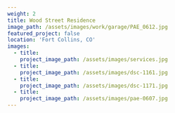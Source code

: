 ```yaml
---
weight: 2
title: Wood Street Residence
image_path: /assets/images/work/garage/PAE_0612.jpg
featured_project: false
location: 'Fort Collins, CO'
images:
  - title:
    project_image_path: /assets/images/services.jpg
  - title:
    project_image_path: /assets/images/dsc-1161.jpg
  - title:
    project_image_path: /assets/images/dsc-1171.jpg
  - title:
    project_image_path: /assets/images/pae-0607.jpg
---
```



